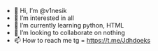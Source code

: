 - 👋 Hi, I’m @v1nesik
- 👀 I’m interested in all
- 🌱 I’m currently learning python, HTML
- 💞️ I’m looking to collaborate on nothing
- 📫 How to reach me tg = https://t.me/Jdhdoeks
  

<!---
v1nesik/v1nesik is a ✨ special ✨ repository because its `README.md` (this file) appears on your GitHub profile.
You can click the Preview link to take a look at your changes.
--->
